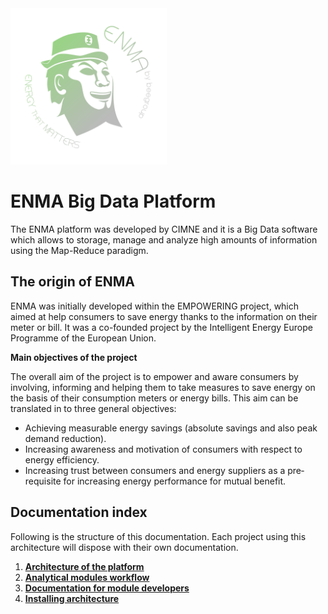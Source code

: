 <img src="Enma-greengrey.png" width="250" height="250" class="center"/>


# ENMA Big Data Platform

The ENMA platform was developed by CIMNE and it is a Big Data software which allows to storage, manage and analyze high amounts of information using the Map-Reduce paradigm.

## The origin of ENMA

ENMA was initially developed within the EMPOWERING project, which aimed at help consumers to save energy thanks to the information on their meter or bill. It was a co-founded project by the Intelligent Energy Europe Programme of the European Union.

**Main objectives of the project**

The overall aim of the project is to empower and aware consumers by involving, informing and helping them to take measures to save energy on the basis of their consumption meters or energy bills. This aim can be translated in to three general objectives:

- Achieving measurable energy savings (absolute savings and also peak demand reduction).
- Increasing awareness and motivation of consumers with respect to energy efficiency.
- Increasing trust between consumers and energy suppliers as a pre‐requisite for increasing energy performance for mutual benefit.


## Documentation index

Following is the structure of this documentation. Each project using this architecture will dispose with their own documentation.

1. **[Architecture of the platform](architecture/system_architecture.md)**
2. **[Analytical modules workflow](modules/workflow.md)**
3. **[Documentation for module developers](developers/developers.md)**
4. **[Installing architecture](enma_code/installing.md)**
   
